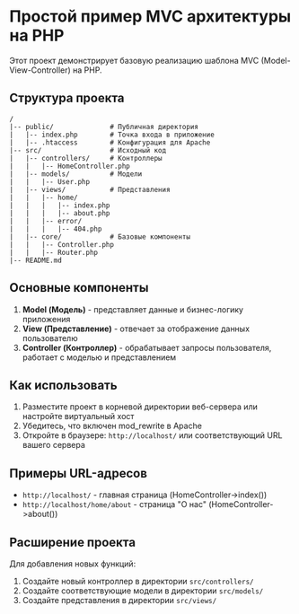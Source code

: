 # Простой пример MVC архитектуры на PHP

Этот проект демонстрирует базовую реализацию шаблона MVC (Model-View-Controller) на PHP.

## Структура проекта

```
/
|-- public/              # Публичная директория
|   |-- index.php        # Точка входа в приложение
|   |-- .htaccess        # Конфигурация для Apache
|-- src/                 # Исходный код
|   |-- controllers/     # Контроллеры
|   |   |-- HomeController.php
|   |-- models/          # Модели
|   |   |-- User.php
|   |-- views/           # Представления
|   |   |-- home/
|   |   |   |-- index.php
|   |   |   |-- about.php
|   |   |-- error/
|   |   |   |-- 404.php
|   |-- core/            # Базовые компоненты
|   |   |-- Controller.php
|   |   |-- Router.php
|-- README.md
```

## Основные компоненты

1. **Model (Модель)** - представляет данные и бизнес-логику приложения
2. **View (Представление)** - отвечает за отображение данных пользователю
3. **Controller (Контроллер)** - обрабатывает запросы пользователя, работает с моделью и представлением

## Как использовать

1. Разместите проект в корневой директории веб-сервера или настройте виртуальный хост
2. Убедитесь, что включен mod_rewrite в Apache
3. Откройте в браузере: `http://localhost/` или соответствующий URL вашего сервера

## Примеры URL-адресов

- `http://localhost/` - главная страница (HomeController->index())
- `http://localhost/home/about` - страница "О нас" (HomeController->about())

## Расширение проекта

Для добавления новых функций:
1. Создайте новый контроллер в директории `src/controllers/`
2. Создайте соответствующие модели в директории `src/models/`
3. Создайте представления в директории `src/views/` 